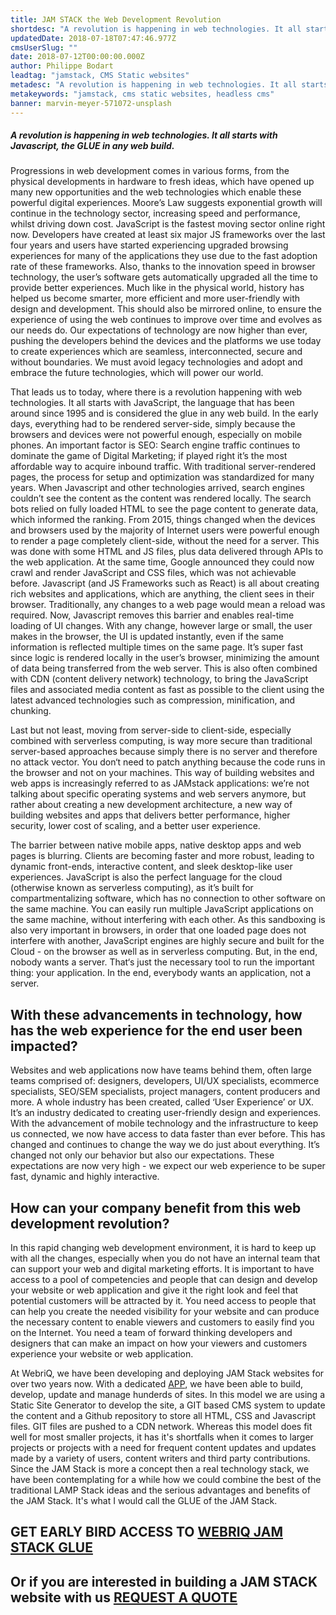 ```yaml
---
title: JAM STACK the Web Development Revolution
shortdesc: "A revolution is happening in web technologies. It all starts with Javascript, the GLUE in any web build. "
updatedDate: 2018-07-18T07:47:46.977Z
cmsUserSlug: ""
date: 2018-07-12T00:00:00.000Z
author: Philippe Bodart
leadtag: "jamstack, CMS Static websites"
metadesc: "A revolution is happening in web technologies. It all starts with Javascript, the GLUE in any web build. "
metakeywords: "jamstack, cms static websites, headless cms"
banner: marvin-meyer-571072-unsplash
---
```

##### A revolution is happening in web technologies. It all starts with Javascript, the GLUE in any web build.

Progressions in web development comes in various forms, from the physical developments in hardware to fresh ideas, which have opened up many new opportunities and the web technologies which enable these powerful digital experiences.
Moore’s Law suggests exponential growth will continue in the technology sector, increasing speed and performance, whilst driving down cost.
JavaScript is the fastest moving sector online right now. Developers have created at least six major JS frameworks over the last four years and users have started experiencing upgraded browsing experiences for many of the applications they use due to the fast adoption rate of these frameworks. Also, thanks to the innovation speed in browser technology, the user’s software gets automatically upgraded all the time to provide better experiences.
Much like in the physical world, history has helped us become smarter, more efficient and more user-friendly with design and development.
This should also be mirrored online, to ensure the experience of using the web continues to improve over time and evolves as our needs do.
Our expectations of technology are now higher than ever, pushing the developers behind the devices and the platforms we use today to create experiences which are seamless, interconnected, secure and without boundaries. We must avoid legacy technologies and adopt and embrace the future technologies, which will power our world.

That leads us to today, where there is a revolution happening with web technologies. It all starts with JavaScript, the language that has been around since 1995 and is considered the glue in any web build. In the early days, everything had to be rendered server-side, simply because the browsers and devices were not powerful enough, especially on mobile phones. 
An important factor is SEO: Search engine traffic continues to dominate the game of Digital Marketing; if played right it’s the most affordable way to acquire inbound traffic. With traditional server-rendered pages, the process for setup and optimization was standardized for many years. When Javascript and other technologies arrived, search engines couldn’t see the content as the content was rendered locally. The search bots relied on fully loaded HTML to see the page content to generate data, which informed the ranking.
From 2015, things changed when the devices and browsers used by the majority of Internet users were powerful enough to render a page completely client-side, without the need for a server. This was done with some HTML and JS files, plus data delivered through APIs to the web application. At the same time, Google announced they could now crawl and render JavaScript and CSS files, which was not achievable before.
Javascript (and JS Frameworks such as React) is all about creating rich websites and applications, which are anything, the client sees in their browser. Traditionally, any changes to a web page would mean a reload was required. Now, Javascript removes this barrier and enables real-time loading of UI changes. With any change, however large or small, the user makes in the browser, the UI is updated instantly, even if the same information is reflected multiple times on the same page.
It’s super fast since logic is rendered locally in the user’s browser, minimizing the amount of data being transferred from the web server. This is also often combined with CDN (content delivery network) technology, to bring the JavaScript files and associated media content as fast as possible to the client using the latest advanced technologies such as compression, minification, and chunking.

Last but not least, moving from server-side to client-side, especially combined with serverless computing, is way more secure than traditional server-based approaches because simply there is no server and therefore no attack vector. You don‘t need to patch anything because the code runs in the browser and not on your machines.
This way of building websites and web apps is increasingly referred to as JAMstack applications: we’re not talking about specific operating systems and web servers anymore, but rather about creating a new development architecture, a new way of building websites and apps that delivers better performance, higher security, lower cost of scaling, and a better user experience.

The barrier between native mobile apps, native desktop apps and web pages is blurring. Clients are becoming faster and more robust, leading to dynamic front-ends, interactive content, and sleek desktop-like user experiences.
JavaScript is also the perfect language for the cloud (otherwise known as serverless computing), as it’s built for compartmentalizing software, which has no connection to other software on the same machine. You can easily run multiple JavaScript applications on the same machine, without interfering with each other. As this sandboxing is also very important in browsers, in order that one loaded page does not interfere with another, JavaScript engines are highly secure and built for the Cloud - on the browser as well as in serverless computing.
But, in the end, nobody wants a server. That‘s just the necessary tool to run the important thing: your application. In the end, everybody wants an application, not a server. 

## With these advancements in technology, how has the web experience for the end user been impacted?

Websites and web applications now have teams behind them, often large teams comprised of: designers, developers, UI/UX specialists, ecommerce specialists, SEO/SEM specialists, project managers, content producers and more. A whole industry has been created, called ‘User Experience’ or UX. It’s an industry dedicated to creating user-friendly design and experiences.
With the advancement of mobile technology and the infrastructure to keep us connected, we now have access to data faster than ever before. This has changed and continues to change the way we do just about everything. It’s changed not only our behavior but also our expectations.
These expectations are now very high - we expect our web experience to be super fast, dynamic and highly interactive.

## How can your company benefit from this web development revolution?
In this rapid changing web development environment, it is hard to keep up with all the changes, especially when you do not have an internal team that can support your web and digital marketing efforts. It is important to have access to a pool of competencies and people that can design and develop your website or web application and give it the right look and feel that potential customers will be attracted by it. You need access to people that can help you create the needed visibility for your website and can produce the necessary content to enable viewers and customers to easily find you on the Internet. You need a team of forward thinking developers and designers that can make an impact on how your viewers and customers experience your website or web application.

At WebriQ, we have been developing and deploying JAM Stack websites for over two years now. With a dedicated [APP](http://app.webriq.com), we have been able to build, develop, update and manage hunderds of sites. In this model we are using a Static Site Generator to develop the site, a GIT based CMS system to update the content and a Github repository to store all HTML, CSS and Javascript files. GIT files are pushed to a CDN network. Whereas this model does fit well for most smaller projects, it has it's shortfalls when it comes to larger projects or projects with a need for frequent content updates and updates made by a variety of users, content writers and third party contributions. Since the JAM Stack is more a concept then a real technology stack, we have been contemplating for a while how we could combine the best of the traditional LAMP Stack ideas and the serious advantages and benefits of the JAM Stack. It's what I would call the GLUE of the JAM Stack.

## GET EARLY BIRD ACCESS TO [WEBRIQ JAM STACK GLUE](http://madmarketing.webriq.services/f/3)
## Or if you are interested in building a JAM STACK website with us [REQUEST A QUOTE ](http://requestforquote.webriq.services)
